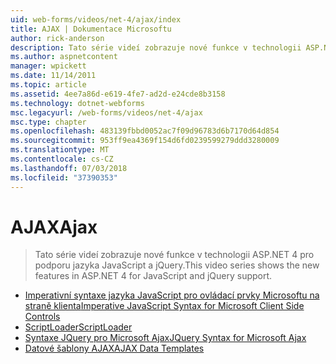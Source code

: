 ```yaml
---
uid: web-forms/videos/net-4/ajax/index
title: AJAX | Dokumentace Microsoftu
author: rick-anderson
description: Tato série videí zobrazuje nové funkce v technologii ASP.NET 4 pro podporu jazyka JavaScript a jQuery.
ms.author: aspnetcontent
manager: wpickett
ms.date: 11/14/2011
ms.topic: article
ms.assetid: 4ee7a86d-e619-4fe7-ad2d-e24cde8b3158
ms.technology: dotnet-webforms
msc.legacyurl: /web-forms/videos/net-4/ajax
msc.type: chapter
ms.openlocfilehash: 483139fbbd0052ac7f09d96783d6b7170d64d854
ms.sourcegitcommit: 953ff9ea4369f154d6fd0239599279ddd3280009
ms.translationtype: MT
ms.contentlocale: cs-CZ
ms.lasthandoff: 07/03/2018
ms.locfileid: "37390353"
---
```

<a name="ajax"></a><span data-ttu-id="a02b6-103">AJAX</span><span class="sxs-lookup"><span data-stu-id="a02b6-103">Ajax</span></span>
====================
> <span data-ttu-id="a02b6-104">Tato série videí zobrazuje nové funkce v technologii ASP.NET 4 pro podporu jazyka JavaScript a jQuery.</span><span class="sxs-lookup"><span data-stu-id="a02b6-104">This video series shows the new features in ASP.NET 4 for JavaScript and jQuery support.</span></span>


- [<span data-ttu-id="a02b6-105">Imperativní syntaxe jazyka JavaScript pro ovládací prvky Microsoftu na straně klienta</span><span class="sxs-lookup"><span data-stu-id="a02b6-105">Imperative JavaScript Syntax for Microsoft Client Side Controls</span></span>](aspnet-4-quick-hit-imperative-javascript-syntax-for-microsoft-client-side-controls.md)
- [<span data-ttu-id="a02b6-106">ScriptLoader</span><span class="sxs-lookup"><span data-stu-id="a02b6-106">ScriptLoader</span></span>](aspnet-4-quick-hit-the-scriptloader.md)
- [<span data-ttu-id="a02b6-107">Syntaxe JQuery pro Microsoft Ajax</span><span class="sxs-lookup"><span data-stu-id="a02b6-107">JQuery Syntax for Microsoft Ajax</span></span>](aspnet-4-quick-hit-jquery-syntax-for-microsoft-ajax.md)
- [<span data-ttu-id="a02b6-108">Datové šablony AJAX</span><span class="sxs-lookup"><span data-stu-id="a02b6-108">AJAX Data Templates</span></span>](aspnet-4-quick-hit-ajax-data-templates.md)
